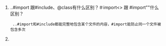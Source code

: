 1. ..#import 跟#include、@class有什么区别？＃import<> 跟 #import""什么区别？
	
		..#import和#include都能完整地包含某个文件的内容，#import能防止同一个文件被包含多次
	
2. 